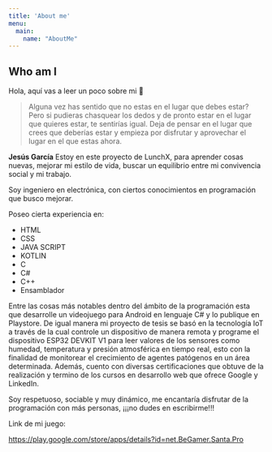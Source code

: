 ```yaml
---
title: 'About me'
menu:
  main:
    name: "AboutMe"
---
```


## Who am I

Hola, aquí vas a leer un poco sobre mi 🤩

> Alguna vez has sentido que no estas en el lugar que debes estar? Pero si pudieras chasquear los dedos
> y de pronto estar en el lugar que quieres estar, te sentirías igual. Deja de pensar en el lugar que
> crees que deberías estar y empieza por disfrutar y aprovechar el lugar en el que estas ahora.

**Jesús García** 
Estoy en este proyecto de LunchX, para aprender cosas nuevas, mejorar mi estilo de vida,
buscar un equilibrio entre mi convivencia social y mi trabajo.

Soy ingeniero en electrónica, con ciertos conocimientos en programación que busco mejorar.

Poseo cierta experiencia en:

- HTML
- CSS
- JAVA SCRIPT
- KOTLIN
- C
- C#
- C++
- Ensamblador

Entre las cosas más notables dentro del ámbito de la programación esta que desarrolle un videojuego para Android 
en lenguaje C# y lo publique en Playstore. De igual manera mi proyecto de tesis se basó en la tecnología IoT a través de la cual
controle un dispositivo de manera remota y programe el dispositivo ESP32 DEVKIT V1 para leer valores de los sensores como
humedad, temperatura y presión atmosférica en tiempo real, esto con la finalidad de monitorear el crecimiento de agentes 
patógenos en un área determinada. Además, cuento con diversas certificaciones que obtuve de la realización y termino de los cursos en desarrollo web que ofrece Google y LinkedIn.


Soy respetuoso, sociable y muy dinámico, me encantaría disfrutar de la programación con más personas, ¡¡¡no dudes en escribirme!!!

Link de mi juego:

https://play.google.com/store/apps/details?id=net.BeGamer.Santa.Pro


